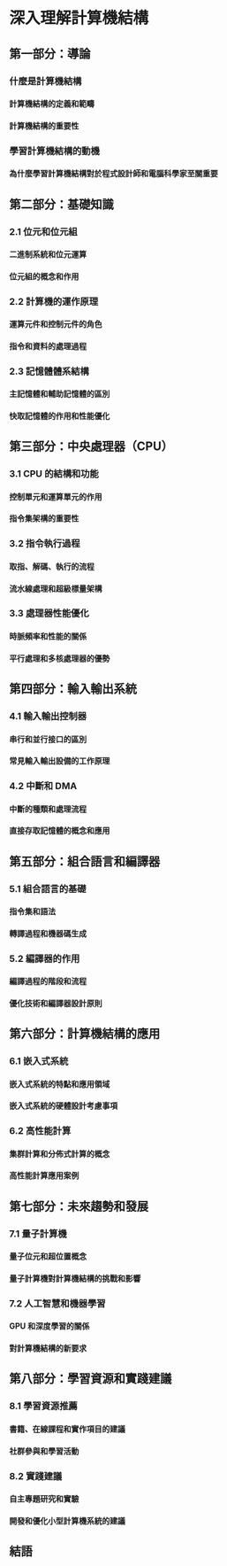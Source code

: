 # 深入理解計算機結構

## 第一部分：導論

### 什麼是計算機結構
#### 計算機結構的定義和範疇
#### 計算機結構的重要性

### 學習計算機結構的動機
#### 為什麼學習計算機結構對於程式設計師和電腦科學家至關重要

## 第二部分：基礎知識

### 2.1 位元和位元組
#### 二進制系統和位元運算
#### 位元組的概念和作用

### 2.2 計算機的運作原理
#### 運算元件和控制元件的角色
#### 指令和資料的處理過程

### 2.3 記憶體體系結構
#### 主記憶體和輔助記憶體的區別
#### 快取記憶體的作用和性能優化

## 第三部分：中央處理器（CPU）

### 3.1 CPU 的結構和功能
#### 控制單元和運算單元的作用
#### 指令集架構的重要性

### 3.2 指令執行過程
#### 取指、解碼、執行的流程
#### 流水線處理和超級標量架構

### 3.3 處理器性能優化
#### 時脈頻率和性能的關係
#### 平行處理和多核處理器的優勢

## 第四部分：輸入輸出系統

### 4.1 輸入輸出控制器
#### 串行和並行接口的區別
#### 常見輸入輸出設備的工作原理

### 4.2 中斷和 DMA
#### 中斷的種類和處理流程
#### 直接存取記憶體的概念和應用

## 第五部分：組合語言和編譯器

### 5.1 組合語言的基礎
#### 指令集和語法
#### 轉譯過程和機器碼生成

### 5.2 編譯器的作用
#### 編譯過程的階段和流程
#### 優化技術和編譯器設計原則

## 第六部分：計算機結構的應用

### 6.1 嵌入式系統
#### 嵌入式系統的特點和應用領域
#### 嵌入式系統的硬體設計考慮事項

### 6.2 高性能計算
#### 集群計算和分佈式計算的概念
#### 高性能計算應用案例

## 第七部分：未來趨勢和發展

### 7.1 量子計算機
#### 量子位元和超位置概念
#### 量子計算機對計算機結構的挑戰和影響

### 7.2 人工智慧和機器學習
#### GPU 和深度學習的關係
#### 對計算機結構的新要求

## 第八部分：學習資源和實踐建議

### 8.1 學習資源推薦
#### 書籍、在線課程和實作項目的建議
#### 社群參與和學習活動

### 8.2 實踐建議
#### 自主專題研究和實驗
#### 開發和優化小型計算機系統的建議

## 結語
